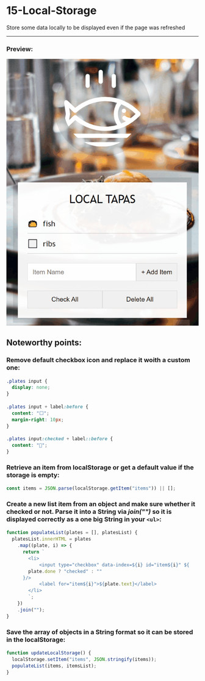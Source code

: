 # 15-Local-Storage

Store some data locally to be displayed even if the page was refreshed

---

### Preview:

<p align="center">
    <img src="./assets/storage-demo.gif"></img>
</p>

## Noteworthy points:

### Remove default checkbox icon and replace it woith a custom one:

```css
.plates input {
  display: none;
}

.plates input + label:before {
  content: "⬜";
  margin-right: 10px;
}

.plates input:checked + label::before {
  content: "🌮";
}
```

### Retrieve an item from localStorage or get a default value if the storage is empty:

```javascript
const items = JSON.parse(localStorage.getItem("items")) || [];
```

### Create a new list item from an object and make sure whether it checked or not. Parse it into a String via _join("")_ so it is displayed correctly as a one big String in your `<ul>`:

```javascript
function populateList(plates = [], platesList) {
  platesList.innerHTML = plates
    .map((plate, i) => {
      return `
        <li>
            <input type="checkbox" data-index=${i} id="item${i}" ${
        plate.done ? "checked" : ""
      }/>
            <label for="item${i}">${plate.text}</label>
        </li>
        `;
    })
    .join("");
}
```

### Save the array of objects in a String format so it can be stored in the localStorage:

```javascript
function updateLocalStorage() {
  localStorage.setItem("items", JSON.stringify(items));
  populateList(items, itemsList);
}
```
